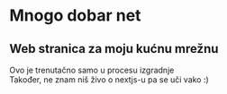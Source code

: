 # Mnogo dobar net
## Web stranica za moju kućnu mrežnu

Ovo je trenutačno samo u procesu izgradnje <br>
Također, ne znam niš živo o nextjs-u pa se uči vako :)